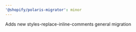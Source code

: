```yaml
---
'@shopify/polaris-migrator': minor
---
```


Adds new styles-replace-inline-comments general migration
